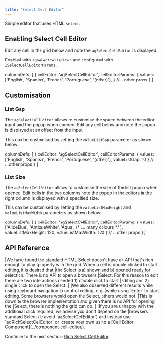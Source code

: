 ```yaml
---
title: "Select Cell Editor"
---
```


Simple editor that uses HTML `select`.

## Enabling Select Cell Editor

Edit any cell in the grid below and note the `agSelectCellEditor` is displayed:

<grid-example title='Select Editor' name='select-editor' type='generated' options='{ "modules": ["clientside"] }'></grid-example>

Enabled with `agSelectCellEditor` and configured with `ISelectCellEditorParams`.

<snippet transform={false}>
columnDefs: [
    {
        cellEditor: 'agSelectCellEditor',
        cellEditorParams: {
            values: ['English', 'Spanish', 'French', 'Portuguese', '(other)'],
        }
        // ...other props
    }
]
</snippet>

## Customisation

### List Gap

The `agSelectCellEditor` allows to customise the space between the editor input and the popup when opened. Edit any cell below and note the popup is displayed at an offset from the input.

<grid-example title='Select Editor List Gap' name='select-editor-list-gap' type='generated' options='{ "modules": ["clientside"] }'></grid-example>

This can be customised by setting the `valueListGap` parameter as shown below:

<snippet transform={false}>
columnDefs: [
    {
        cellEditor: 'agSelectCellEditor',
        cellEditorParams: {
            values: ['English', 'Spanish', 'French', 'Portuguese', '(other)'],
            valueListGap: 10
        }
        // ...other props
    }
]
</snippet>

### List Size

The `agSelectCellEditor` allows to customise the size of the list popup when opened. Edit cells in the two columns note the popup in the editors in the right column is displayed with a specified size.

<grid-example title='Select Editor Max Height and Max Width' name='select-editor-max-height-and-width' type='generated' options='{ "modules": ["clientside"] }'></grid-example>

This can be customised by setting the `valueListMaxHeight` and `valueListMaxWidth` parameters as shown below:

<snippet transform={false}>
columnDefs: [
    {
        cellEditor: 'agSelectCellEditor',
        cellEditorParams: {
            values: ['AliceBlue', 'AntiqueWhite', 'Aqua', /* .... many colours */ ],
            valueListMaxHeight: 120,
            valueListMaxWidth: 120
        }
        // ...other props
    }
]
</snippet>


## API Reference

<interface-documentation interfaceName='ISelectCellEditorParams' names='["values", "valueListGap", "valueListMaxHeight", "valueListMaxWidth"]'></interface-documentation>

<note>
|We have found the standard HTML Select doesn't have an API that's rich enough to play
|properly with the grid. When a cell is double clicked to start editing, it is desired that
|the Select is a) shown and b) opened ready for selection. There is no API to open a browsers
|Select. For this reason to edit there are two interactions needed 1) double click to start
|editing and 2) single click to open the Select.
|
|We also observed different results while using keyboard navigation to control editing, e.g.
|while using `Enter` to start editing. Some browsers would open the Select, others would not.
|This is down to the browser implementation and given there is no API for opening the
|Select, there is nothing the grid can do.
|
|If you are unhappy with the additional click required, we advise you don't depend on the
|browsers standard Select (ie avoid `agSelectCellEditor`) and instead use `agRichSelectCellEditor` or
|create your own using a [Cell Editor Component](../component-cell-editor/).
</note>

Continue to the next section: [Rich Select Cell Editor](../provided-cell-editors-rich-select/).